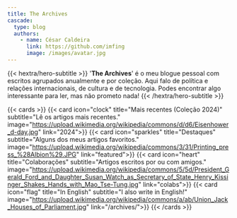 ```yaml
---
title: The Archives
cascade:
  type: blog
  authors:
    - name: César Caldeira
      link: https://github.com/imfing
      image: /images/avatar.jpg
---
```


{{< hextra/hero-subtitle >}}
  '**The Archives**' é o meu blogue pessoal com escritos agrupados anualmente e por coleção. Aqui falo de política e relações internacionais, de cultura e de tecnologia. Podes encontrar algo interessante para ler, mas não prometo nada!
{{< /hextra/hero-subtitle >}}

{{< cards >}}
  {{< card icon="clock" title="Mais recentes (Coleção 2024)" subtitle="Lê os artigos mais recentes." image="https://upload.wikimedia.org/wikipedia/commons/d/d6/Eisenhower_d-day.jpg" link="2024">}}
  {{< card icon="sparkles" title="Destaques" subtitle="Alguns dos meus artigos favoritos." image="https://upload.wikimedia.org/wikipedia/commons/3/31/Printing_press_%28Albion%29.JPG" link="featured">}}
  {{< card icon="heart" title="Colaborações" subtitle="Artigos escritos por ou com amigos." image="https://upload.wikimedia.org/wikipedia/commons/5/5d/President_Gerald_Ford_and_Daughter_Susan_Watch_as_Secretary_of_State_Henry_Kissinger_Shakes_Hands_with_Mao_Tse-Tung.jpg" link="colabs">}}
  {{< card icon="flag" title="In English" subtitle="I also write in English!" image="https://upload.wikimedia.org/wikipedia/commons/a/ab/Union_Jack_Houses_of_Parliament.jpg" link="/archives/">}}
{{< /cards >}}